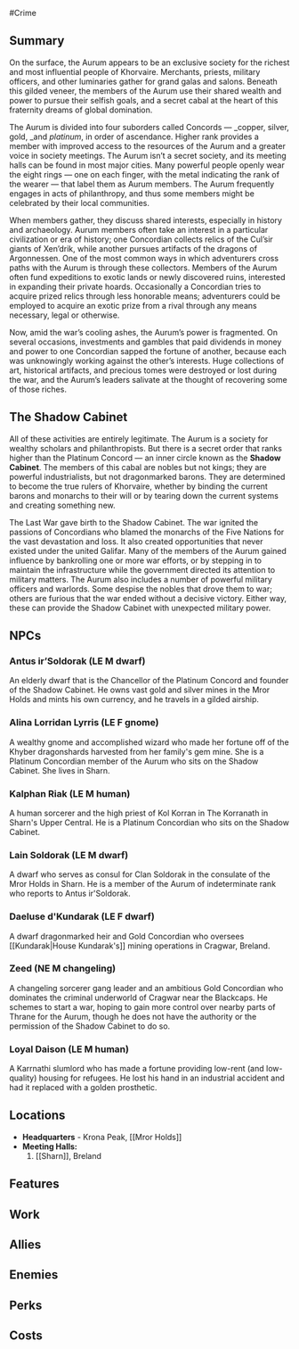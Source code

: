 #Crime
## Summary

On the surface, the Aurum appears to be an exclusive society for the richest and most influential people of Khorvaire. Merchants, priests, military officers, and other luminaries gather for grand galas and salons. Beneath this gilded veneer, the members of the Aurum use their shared wealth and power to pursue their selfish goals, and a secret cabal at the heart of this fraternity dreams of global domination.

The Aurum is divided into four suborders called Concords — _copper, silver, gold, _and _platinum_, in order of ascendance. Higher rank provides a member with improved access to the resources of the Aurum and a greater voice in society meetings. The Aurum isn’t a secret society, and its meeting halls can be found in most major cities. Many powerful people openly wear the eight rings — one on each finger, with the metal indicating the rank of the wearer — that label them as Aurum members. The Aurum frequently engages in acts of philanthropy, and thus some members might be celebrated by their local communities.

When members gather, they discuss shared interests, especially in history and archaeology. Aurum members often take an interest in a particular civilization or era of history; one Concordian collects relics of the Cul’sir giants of Xen’drik, while another pursues artifacts of the dragons of Argonnessen. One of the most common ways in which adventurers cross paths with the Aurum is through these collectors. Members of the Aurum often fund expeditions to exotic lands or newly discovered ruins, interested in expanding their private hoards. Occasionally a Concordian tries to acquire prized relics through less honorable means; adventurers could be employed to acquire an exotic prize from a rival through any means necessary, legal or otherwise.

Now, amid the war’s cooling ashes, the Aurum’s power is fragmented. On several occasions, investments and gambles that paid dividends in money and power to one Concordian sapped the fortune of another, because each was unknowingly working against the other’s interests. Huge collections of art, historical artifacts, and precious tomes were destroyed or lost during the war, and the Aurum’s leaders salivate at the thought of recovering some of those riches.


## The Shadow Cabinet

All of these activities are entirely legitimate. The Aurum is a society for wealthy scholars and philanthropists. But there is a secret order that ranks higher than the Platinum Concord — an inner circle known as the **Shadow Cabinet**. The members of this cabal are nobles but not kings; they are powerful industrialists, but not dragonmarked barons. They are determined to become the true rulers of Khorvaire, whether by binding the current barons and monarchs to their will or by tearing down the current systems and creating something new.

The Last War gave birth to the Shadow Cabinet. The war ignited the passions of Concordians who blamed the monarchs of the Five Nations for the vast devastation and loss. It also created opportunities that never existed under the united Galifar. Many of the members of the Aurum gained influence by bankrolling one or more war efforts, or by stepping in to maintain the infrastructure while the government directed its attention to military matters. The Aurum also includes a number of powerful military officers and warlords. Some despise the nobles that drove them to war; others are furious that the war ended without a decisive victory. Either way, these can provide the Shadow Cabinet with unexpected military power.


## NPCs


### Antus ir’Soldorak (LE M dwarf)

   An elderly dwarf that is the Chancellor of the Platinum Concord and founder of the Shadow Cabinet. He owns vast gold and silver mines in the Mror Holds and mints his own currency, and he travels in a gilded airship.

### Alina Lorridan Lyrris  (LE F gnome)

   A wealthy gnome and accomplished wizard who made her fortune off of the Khyber dragonshards harvested from her family's gem mine. She is a Platinum Concordian member of the Aurum who sits on the Shadow Cabinet. She lives in Sharn.

### Kalphan Riak (LE M human)

   A human sorcerer and the high priest of Kol Korran in The Korranath in Sharn's Upper Central. He is a Platinum Concordian who sits on the Shadow Cabinet.


### Lain Soldorak (LE M dwarf)

   A dwarf who serves as consul for Clan Soldorak in the consulate of the Mror Holds in Sharn. He is a member of the Aurum of indeterminate rank who reports to Antus ir'Soldorak.


### Daeluse d'Kundarak (LE F dwarf)

   A dwarf dragonmarked heir and Gold Concordian who oversees [[Kundarak|House Kundarak's]] mining operations in Cragwar, Breland.


### Zeed (NE M changeling)

   A changeling sorcerer gang leader and an ambitious Gold Concordian who dominates the criminal underworld of Cragwar near the Blackcaps. He schemes to start a war, hoping to gain more control over nearby parts of Thrane for the Aurum, though he does not have the authority or the permission of the Shadow Cabinet to do so.


### Loyal Daison (LE M human)

   A Karrnathi slumlord who has made a fortune providing low-rent (and low-quality) housing for refugees. He lost his hand in an industrial accident and had it replaced with a golden prosthetic.


## Locations

- **Headquarters** - Krona Peak, [[Mror Holds]]
- **Meeting Halls:**
	1. [[Sharn]], Breland

## Features

## Work

## Allies

## Enemies

## Perks

## Costs